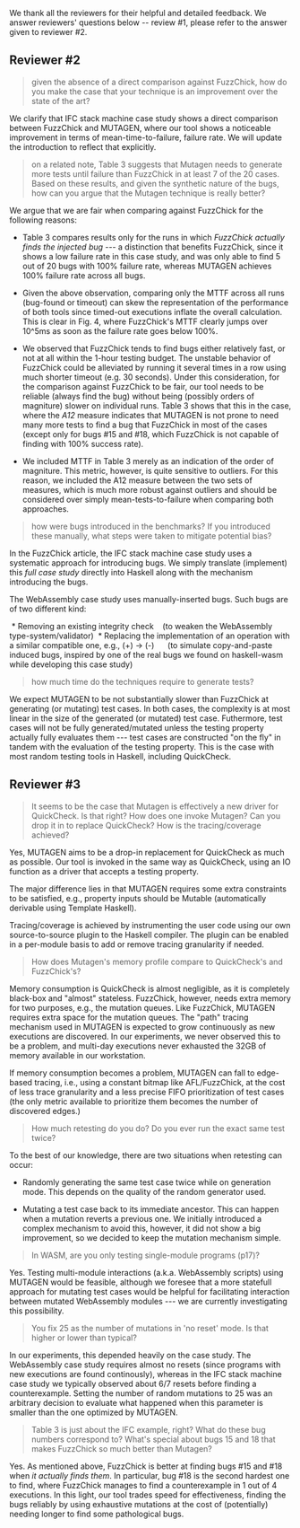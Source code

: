 We thank all the reviewers for their helpful and detailed feedback. We answer
reviewers' questions below -- review #1, please refer to the answer given to
reviewer #2.

Reviewer #2
-----------

> given the absence of a direct comparison against FuzzChick, how do you make
> the case that your technique is an improvement over the state of the art?

We clarify that IFC stack machine case study shows a direct comparison between
FuzzChick and MUTAGEN, where our tool shows a noticeable improvement in terms of
mean-time-to-failure, failure rate. We will update the introduction to reflect
that explicitly.

> on a related note, Table 3 suggests that Mutagen needs to generate more tests
> until failure than FuzzChick in at least 7 of the 20 cases. Based on these
> results, and given the synthetic nature of the bugs, how can you argue that
> the Mutagen technique is really better?

We argue that we are fair when comparing against FuzzChick for the following
reasons:

- Table 3 compares results only for the runs in which *FuzzChick actually finds
the injected bug* --- a distinction that benefits FuzzChick, since it shows a
low failure rate in this case study, and was only able to find 5 out of 20 bugs
with 100% failure rate, whereas MUTAGEN achieves 100% failure rate across all
bugs.

- Given the above observation, comparing only the MTTF across all runs
(bug-found or timeout) can skew the representation of the performance of both
tools since timed-out executions inflate the overall calculation. This is clear
in Fig. 4, where FuzzChick's MTTF clearly jumps over 10^5ms as soon as the
failure rate goes below 100%.

- We observed that FuzzChick tends to find bugs either relatively fast, or not
at all within the 1-hour testing budget. The unstable behavior of FuzzChick
could be alleviated by running it several times in a row using much shorter
timeout (e.g. 30 seconds). Under this consideration, for the comparison against
FuzzChick to be fair, our tool needs to be reliable (always find the bug)
without being (possibly orders of magniture) slower on individual runs. Table 3
shows that this in the case, where the *A12* measure indicates that MUTAGEN is
not prone to need many more tests to find a bug that FuzzChick in most of the
cases (except only for bugs #15 and #18, which FuzzChick is not capable of
finding with 100% success rate).

- We included MTTF in Table 3 merely as an indication of the order of magniture.
This metric, however, is quite sensitive to outliers. For this reason, we
included the A12 measure between the two sets of measures, which is much more
robust against outliers and should be considered over simply
mean-tests-to-failure when comparing both approaches.


> how were bugs introduced in the benchmarks? If you introduced these manually,
> what steps were taken to mitigate potential bias?

In the FuzzChick article, the IFC stack machine case study uses a systematic
approach for introducing bugs. We simply translate (implement) this *full case
study* directly into Haskell along with the mechanism introducing the bugs.

The WebAssembly case study uses manually-inserted bugs. Such bugs are of two different kind:

 * Removing an existing integrity check 
  (to weaken the WebAssembly type-system/validator)
 * Replacing the implementation of an operation with a similar compatible one, e.g., (+) -> (-) 
    (to simulate copy-and-paste induced bugs, inspired by one of the real bugs we found on haskell-wasm while developing this case study)


> how much time do the techniques require to generate tests?

We expect MUTAGEN to be not substantially slower than FuzzChick at generating
(or mutating) test cases. In both cases, the complexity is at most linear in the
size of the generated (or mutated) test case. Futhermore, test cases will not be
fully generated/mutated unless the testing property actually fully evaluates
them --- test cases are constructed "on the fly" in tandem with the evaluation
of the testing property. This is the case with most random testing tools in
Haskell, including QuickCheck.

Reviewer #3
-----------

> It seems to be the case that Mutagen is effectively a new driver for
> QuickCheck. Is that right? How does one invoke Mutagen? Can you drop it in to
> replace QuickCheck? How is the tracing/coverage achieved?

Yes, MUTAGEN aims to be a drop-in replacement for QuickCheck as much as
possible. Our tool is invoked in the same way as QuickCheck, using an IO
function as a driver that accepts a testing property. 

The major difference lies in that MUTAGEN requires some extra constraints to be
satisfied, e.g., property inputs should be Mutable (automatically derivable
using Template Haskell). 

Tracing/coverage is achieved by instrumenting the user code using our own
source-to-source plugin to the Haskell compiler. The plugin can be enabled in a
per-module basis to add or remove tracing granularity if needed.

> How does Mutagen's memory profile compare to QuickCheck's and FuzzChick's?

Memory consumption is QuickCheck is almost negligible, as it is completely
black-box and "almost" stateless. FuzzChick, however, needs extra memory for two
purposes, e.g., the mutation queues. Like FuzzChick, MUTAGEN requires extra
space for the mutation queues. The "path" tracing mechanism used in MUTAGEN is
expected to grow continuously as new executions are discovered. In our
experiments, we never observed this to be a problem, and multi-day executions
never exhausted the 32GB of memory available in our workstation. 

If memory consumption becomes a problem, MUTAGEN can fall to edge-based tracing,
i.e., using a constant bitmap like AFL/FuzzChick, at the cost of less trace
granularity and a less precise FIFO prioritization of test cases (the only
metric available to prioritize them becomes the number of discovered edges.)


> How much retesting do you do? Do you ever run the exact same test twice?

To the best of our knowledge, there are two situations when retesting can occur:

- Randomly generating the same test case twice while on generation mode. This
depends on the quality of the random generator used.

- Mutating a test case back to its immediate ancestor. This can happen when a
mutation reverts a previous one. We initially introduced a complex mechanism to
avoid this, however, it did not show a big improvement, so we decided to keep
the mutation mechanism simple.

> In WASM, are you only testing single-module programs (p17)?

Yes. Testing multi-module interactions (a.k.a. WebAssembly scripts) using
MUTAGEN would be feasible, although we foresee that a more statefull approach
for mutating test cases would be helpful for facilitating interaction between
mutated WebAssembly modules --- we are currently investigating this
possibility. 


> You fix 25 as the number of mutations in 'no reset' mode. Is that higher or
> lower than typical?

In our experiments, this depended heavily on the case study. The WebAssembly
case study requires almost no resets (since programs with new executions are
found continously), whereas in the IFC stack machine case study we typically
observed about 6/7 resets before finding a counterexample. Setting the number of
random mutations to 25 was an arbitrary decision to evaluate what happened when
this parameter is smaller than the one optimized by MUTAGEN.


> Table 3 is just about the IFC example, right? What do these bug numbers
> correspond to? What's special about bugs 15 and 18 that makes FuzzChick so
> much better than Mutagen?

Yes. As mentioned above, FuzzChick is better at finding bugs #15 and #18 when
*it actually finds them*. In particular, bug #18 is the second hardest one to
find, where FuzzChick manages to find a counterexample in 1 out of 4 executions.
In this light, our tool trades speed for effectiveness, finding the bugs
reliably by using exhaustive mutations at the cost of (potentially) needing
longer to find some pathological bugs.
